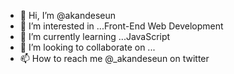 - 👋 Hi, I’m @akandeseun
- 👀 I’m interested in ...Front-End Web Development
- 🌱 I’m currently learning ...JavaScript
- 💞️ I’m looking to collaborate on ...
- 📫 How to reach me @_akandeseun on twitter

<!---
akandeseun/akandeseun is a ✨ special ✨ repository because its `README.md` (this file) appears on your GitHub profile.
You can click the Preview link to take a look at your changes.
--->
